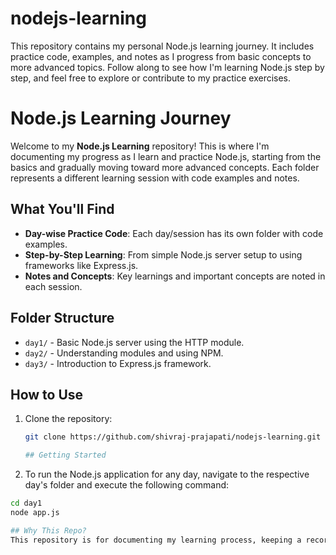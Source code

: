 # nodejs-learning
This repository contains my personal Node.js learning journey. It includes practice code, examples, and notes as I progress from basic concepts to more advanced topics. Follow along to see how I'm learning Node.js step by step, and feel free to explore or contribute to my practice exercises.

# Node.js Learning Journey

Welcome to my **Node.js Learning** repository! This is where I'm documenting my progress as I learn and practice Node.js, starting from the basics and gradually moving toward more advanced concepts. Each folder represents a different learning session with code examples and notes.

## What You'll Find
- **Day-wise Practice Code**: Each day/session has its own folder with code examples.
- **Step-by-Step Learning**: From simple Node.js server setup to using frameworks like Express.js.
- **Notes and Concepts**: Key learnings and important concepts are noted in each session.

## Folder Structure
- `day1/` - Basic Node.js server using the HTTP module.
- `day2/` - Understanding modules and using NPM.
- `day3/` - Introduction to Express.js framework.

## How to Use
1. Clone the repository:
   ```bash
   git clone https://github.com/shivraj-prajapati/nodejs-learning.git

   ## Getting Started

2. To run the Node.js application for any day, navigate to the respective day's folder and execute the following command:

```bash
cd day1
node app.js

## Why This Repo?
This repository is for documenting my learning process, keeping a record of my Node.js journey, and potentially helping others who are learning Node.js as well. 

